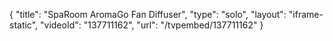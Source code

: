 {
    "title": "SpaRoom AromaGo Fan Diffuser",
    "type": "solo",
    "layout": "iframe-static",
    "videoId": "137711162",
    "url": "\/tvpembed\/137711162"
}
